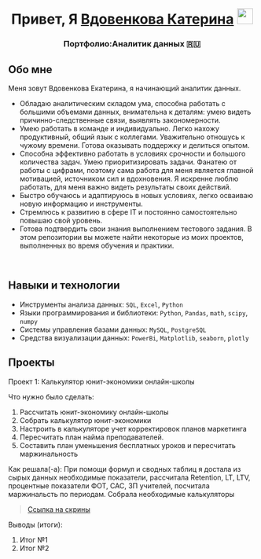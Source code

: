 <h1 align="center">Привет, Я <a href="https://murmansk.hh.ru/resume/6ee06dc4ff0944724b0039ed1f575536705934" target="_blank">Вдовенкова Катерина</a> 
<img src="https://github.com/blackcater/blackcater/raw/main/images/Hi.gif" height="32"/></h1>
<h3 align="center">Портфолио:Аналитик данных 🇷🇺</h3>

## Обо мне 

Меня зовут Вдовенкова Екатерина, я начинающий аналитик данных. 
- Обладаю аналитическим складом ума, способна работать с большими объемами данных, внимательна к деталям: умею видеть причинно-следственные связи, выявлять закономерности.
- Умею работать в команде и индивидуально. Легко нахожу продуктивный, общий язык с коллегами. Уважительно отношусь к чужому времени. Готова оказывать поддержку и делиться опытом.
- Способна эффективно работать в условиях срочности и большого количества задач. Умею приоритизировать задачи. Фанатею от работы с цифрами, поэтому сама работа для меня является главной мотивацией, источником сил и вдохновения. Я искренне люблю работать, для меня важно видеть результаты своих действий.
- Быстро обучаюсь и адаптируюсь в новых условиях, легко осваиваю новую
информацию и инструменты.
- Стремлюсь к развитию в сфере IT и постоянно самостоятельно повышаю свой уровень.
- Готова подтвердить свои знания выполнением тестового задания.
В этом репозитории вы можете найти некоторые из моих проектов, выполненных во время обучения и практики.
<br>

## Навыки и технологии
- Инструменты анализа данных: ``SQL``, ``Excel``, ``Python``
- Языки программирования и библиотеки: ``Python``, ``Pandas``, ``math``, ``scipy``, ``numpy`` 
- Системы управления базами данных: ``MySQL``, ``PostgreSQL``
- Средства визуализации данных: ``PowerBi``, ``Matplotlib``, ``seaborn``, ``plotly``

## Проекты
<p> Проект 1: Калькулятор юнит-экономики онлайн-школы</p>
<p>Что нужно было сделать:<p>
<ol>
  <li>Рассчитать юнит-экономику онлайн-школы</li>
  <li>Собрать калькулятор юнит-экономики</li>
  <li>Настроить в калькуляторе учет корректировок планов маркетинга</li>
  <li>Пересчитать план найма преподавателей.</li>
  <li>Составить план уменьшения бесплатных уроков и пересчитать маржинальность</li>
</ol>

<p>Как решала(-а): При помощи формул и сводных таблиц я достала из сырых данных необходимые показатели, рассчитала Retention, LT, LTV, процентные показатели ФОТ, САС, ЗП учителей, посчитала маржинальсть по периодам. Собрала необходимые калькуляторы <p>


> <a href="">Ссылка на скрины</a>

<p>Выводы (итоги):<p>
<ol>
  <li>Итог №1</li>
  <li>Итог №2</li>
</ol>

<br> 
